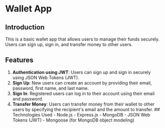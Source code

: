 # Wallet App  
## Introduction
 This is a basic wallet app that allows users to manage their funds securely. Users can sign up, sign in, and transfer money to other users. 
 ## Features  
 1.  **Authentication using JWT**: Users can sign up and sign in securely using JSON Web Tokens (JWT). 
 2. **Sign Up**: New users can create an account by providing their email, password, first name, and last name. 
 3.  **Sign In**: Registered users can log in to their account using their email and password. 
 4. **Transfer Money**: Users can transfer money from their wallet to other users by specifying the recipient's email and the amount to transfer. ## Technologies Used  - Node.js - Express.js - MongoDB - JSON Web Tokens (JWT) - Mongoose (for MongoDB object modeling)